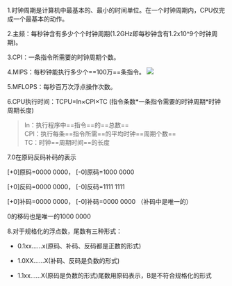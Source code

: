 1.时钟周期是计算机中最基本的、最小的时间单位。在一个时钟周期内，CPU仅完成一个最基本的动作。

2.主频：每秒钟含有多少个个时钟周期(1.2GHz即每秒钟含有1.2x10^9个时钟周期)。

3.CPI：一条指令所需要的时钟周期个数。

4.MIPS：每秒钟能执行多少个==100万==条指令。
![](https://img-blog.csdnimg.cn/2020021912112010.png)

5.MFLOPS：每秒百万次浮点操作次数。

6.CPU执行时间：TCPU=In×CPI×TC (指令条数\*一条指令需要的时钟周期\*时钟周期长度)

>In：执行程序中==指令==的==总数==<br>
>CPI：执行每条==指令所需==的平均时钟==周期个数==<br>
>TC：时钟==周期时间==的长度

7.0在原码反码补码的表示

[+0]原码=0000 0000，  [-0]原码=1000 0000

[+0]反码=0000 0000，  [-0]反码=1111 1111

[+0]补码=0000 0000，  [-0]补码=0000 0000   （补码中是唯一的）

0的移码也是唯一的1000 0000

8.对于规格化的浮点数，尾数有三种形式：

- 0.1xx……x(原码、补码、反码都是正数的形式)

- 1.0XX……X(补码、反码是负数的形式)

- 1.1xx……X(原码是负数的形式)尾数用原码表示，B是不符合规格化的形式